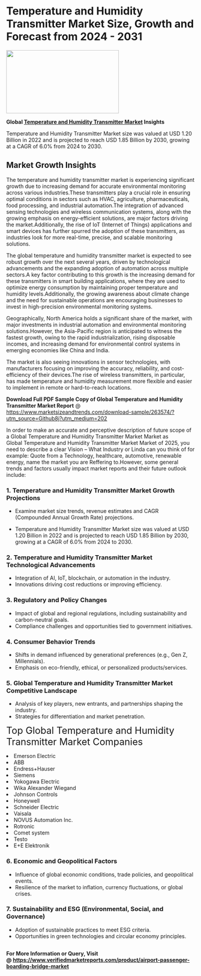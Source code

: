 <H1>Temperature and Humidity Transmitter Market Size, Growth and Forecast from 2024 - 2031</H1><img class="aligncenter size-medium wp-image-584254" src="https://thirdeyenews.in/wp-content/uploads/2024/09/Global-Market-Research-300x168.jpeg" alt="" width="300" height="168" /><p><strong>Global&nbsp;<a href="https://www.marketsizeandtrends.com/download-sample/263574/?utm_source=Github8j?utm_medium=202">Temperature and Humidity Transmitter Market</a> Insights</strong></p><p>Temperature and Humidity Transmitter Market size was valued at USD 1.20 Billion in 2022 and is projected to reach USD 1.85 Billion by 2030, growing at a CAGR of 6.0% from 2024 to 2030.</p><p><h2>Market Growth Insights</h2> <p>The temperature and humidity transmitter market is experiencing significant growth due to increasing demand for accurate environmental monitoring across various industries.These transmitters play a crucial role in ensuring optimal conditions in sectors such as HVAC, agriculture, pharmaceuticals, food processing, and industrial automation.The integration of advanced sensing technologies and wireless communication systems, along with the growing emphasis on energy-efficient solutions, are major factors driving the market.Additionally, the rise of IoT (Internet of Things) applications and smart devices has further spurred the adoption of these transmitters, as industries look for more real-time, precise, and scalable monitoring solutions.</p> <p>The global temperature and humidity transmitter market is expected to see robust growth over the next several years, driven by technological advancements and the expanding adoption of automation across multiple sectors.A key factor contributing to this growth is the increasing demand for these transmitters in smart building applications, where they are used to optimize energy consumption by maintaining proper temperature and humidity levels.Additionally, the growing awareness about climate change and the need for sustainable operations are encouraging businesses to invest in high-precision environmental monitoring systems.</p> <p>Geographically, North America holds a significant share of the market, with major investments in industrial automation and environmental monitoring solutions.However, the Asia-Pacific region is anticipated to witness the fastest growth, owing to the rapid industrialization, rising disposable incomes, and increasing demand for environmental control systems in emerging economies like China and India.</p> <p>The market is also seeing innovations in sensor technologies, with manufacturers focusing on improving the accuracy, reliability, and cost-efficiency of their devices.The rise of wireless transmitters, in particular, has made temperature and humidity measurement more flexible and easier to implement in remote or hard-to-reach locations.</p> <p><span class=""><strong>Download Full PDF Sample Copy of Global Temperature and Humidity Transmitter Market Report</strong> @ <a href="https://www.marketsizeandtrends.com/download-sample/263574/?utm_source=Github8j?utm_medium=202" target="_blank">https://www.marketsizeandtrends.com/download-sample/263574/?utm_source=Github8j?utm_medium=202</a></span></p><p>In order to make an accurate and perceptive description of future scope of a Global&nbsp;Temperature and Humidity Transmitter Market Market as Global&nbsp;Temperature and Humidity Transmitter Market Market of 2025, you need to describe a clear Vision &ndash; What Industry or Linda can you think of for example: Quote from a Technology, healthcare, automotive, renewable energy, name the market you are Reffering to.However, some general trends and factors usually impact market reports and their future outlook include:</p><h3>1.&nbsp;<strong>Temperature and Humidity Transmitter Market Growth Projections</strong></h3><ul><li>Examine market size trends, revenue estimates and CAGR (Compounded Annual Growth Rate) projections.</li><li><p>Temperature and Humidity Transmitter Market size was valued at USD 1.20 Billion in 2022 and is projected to reach USD 1.85 Billion by 2030, growing at a CAGR of 6.0% from 2024 to 2030.</p></li></ul><h3>2.&nbsp;<strong>Temperature and Humidity Transmitter Market Technological Advancements</strong></h3><ul><li>Integration of AI, IoT, blockchain, or automation in the industry.</li><li>Innovations driving cost reductions or improving efficiency.</li></ul><h3>3.&nbsp;<strong>Regulatory and Policy Changes</strong></h3><ul><li>Impact of global and regional regulations, including sustainability and carbon-neutral goals.</li><li>Compliance challenges and opportunities tied to government initiatives.</li></ul><h3>4.&nbsp;<strong>Consumer Behavior Trends</strong></h3><ul><li>Shifts in demand influenced by generational preferences (e.g., Gen Z, Millennials).</li><li>Emphasis on eco-friendly, ethical, or personalized products/services.</li></ul><h3>5.&nbsp;<strong>Global Temperature and Humidity Transmitter Market Competitive Landscape</strong></h3><ul><li>Analysis of key players, new entrants, and partnerships shaping the industry.</li><li>Strategies for differentiation and market penetration.</li></ul><p data-pm-slice="1 1 []"><span style="color: inherit; font-family: inherit; font-size: 25px;">Top Global Temperature and Humidity Transmitter Market Companies</span></p><div class="" data-test-id=""><p><li>Emerson Electric</li><li> ABB</li><li> Endress+Hauser</li><li> Siemens</li><li> Yokogawa Electric</li><li> Wika Alexander Wiegand</li><li> Johnson Controls</li><li> Honeywell</li><li> Schneider Electric</li><li> Vaisala</li><li> NOVUS Automation Inc.</li><li> Rotronic</li><li> Comet system</li><li> Testo</li><li> E+E Elektronik</li></p></div><h3>6.&nbsp;<strong>Economic and Geopolitical Factors</strong></h3><ul><li>Influence of global economic conditions, trade policies, and geopolitical events.</li><li>Resilience of the market to inflation, currency fluctuations, or global crises.</li></ul><h3>7.&nbsp;<strong>Sustainability and ESG (Environmental, Social, and Governance)</strong></h3><ul><li>Adoption of sustainable practices to meet ESG criteria.</li><li>Opportunities in green technologies and circular economy principles.</li></ul><h2><strong style="font-size: 14px;">For More Information or Query, Visit @&nbsp;</strong><a style="background-color: #ffffff; font-size: 14px;" href="https://www.marketsizeandtrends.com/report/temperature-and-humidity-transmitter-market/" target="_blank">https://www.verifiedmarketreports.com/product/airport-passenger-boarding-bridge-market</a></h2>